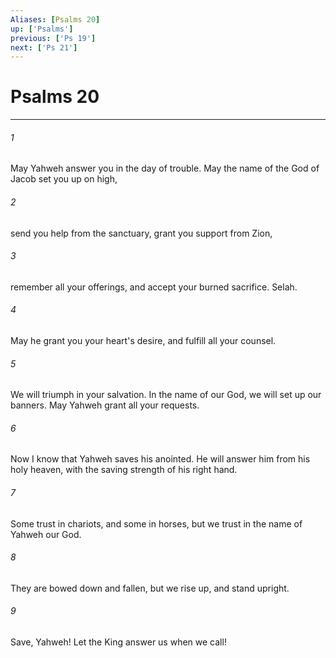 ```yaml
---
Aliases: [Psalms 20]
up: ['Psalms']
previous: ['Ps 19']
next: ['Ps 21']
---
```

# Psalms 20
***





###### 1 

May Yahweh answer you in the day of trouble. May the name of the God of Jacob set you up on high, 



###### 2 

send you help from the sanctuary, grant you support from Zion, 



###### 3 

remember all your offerings, and accept your burned sacrifice. Selah. 



###### 4 

May he grant you your heart's desire, and fulfill all your counsel. 



###### 5 

We will triumph in your salvation. In the name of our God, we will set up our banners. May Yahweh grant all your requests. 



###### 6 

Now I know that Yahweh saves his anointed. He will answer him from his holy heaven, with the saving strength of his right hand. 



###### 7 

Some trust in chariots, and some in horses, but we trust in the name of Yahweh our God. 



###### 8 

They are bowed down and fallen, but we rise up, and stand upright. 



###### 9 

Save, Yahweh! Let the King answer us when we call!
